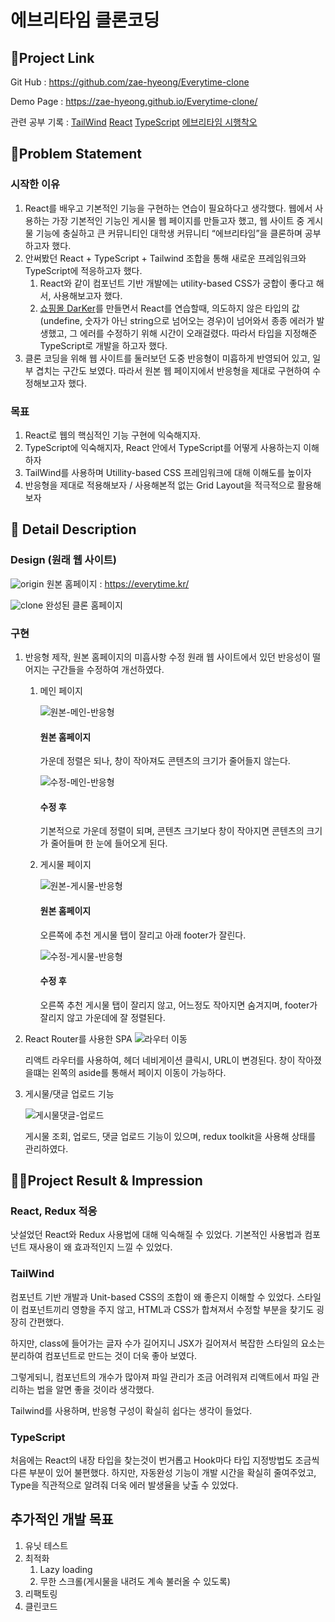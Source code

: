 # 에브리타임 클론코딩

## 🔗Project Link

Git Hub : https://github.com/zae-hyeong/Everytime-clone

Demo Page : https://zae-hyeong.github.io/Everytime-clone/

관련 공부 기록 : [TailWind](https://www.notion.so/TailWind-c017e903c42c47e0b8d93840db279781?pvs=21) [React](https://www.notion.so/React-6c8a13f497ff4fd8a34e79c2fb9e4f00?pvs=21) [TypeScript](https://www.notion.so/TypeScript-8a56a0389e7246fba0606052d2e8e33f?pvs=21) [에브리타임 시행착오](https://www.notion.so/09a432843b64475dacaa745ab6bfe7f8?pvs=21) 

## 🤔Problem Statement

### 시작한 이유

1. React를 배우고 기본적인 기능을 구현하는 연습이 필요하다고 생각했다. 웹에서 사용하는 가장 기본적인 기능인 게시물 웹 페이지를 만들고자 했고, 웹 사이트 중 게시물 기능에 충실하고 큰 커뮤니티인 대학생 커뮤니티 “에브리타임”을 클론하며 공부하고자 했다.
2. 안써봤던 React + TypeScript + Tailwind 조합을 통해 새로운 프레임워크와 TypeScript에 적응하고자 했다.
    1. React와 같이 컴포넌트 기반 개발에는 utility-based CSS가 궁합이 좋다고 해서, 사용해보고자 했다.
    2. [쇼핑몰 DarKer](https://www.notion.so/DarKer-5116c652381e4a2aac8ce4eb25667587?pvs=21)를 만들면서 React를 연습할때, 의도하지 않은 타입의 값(undefine, 숫자가 아닌 string으로 넘어오는 경우)이 넘어와서 종종 에러가 발생했고, 그 에러를 수정하기 위해 시간이 오래걸렸다. 따라서 타입을 지정해준 TypeScript로 개발을 하고자 했다.
3. 클론 코딩을 위해 웹 사이트를 둘러보던 도중 반응형이 미흡하게 반영되어 있고, 일부 겹치는 구간도 보였다. 따라서 원본 웹 페이지에서 반응형을 제대로 구현하여 수정해보고자 했다.

### 목표

1. React로 웹의 핵심적인 기능 구현에 익숙해지자.
2. TypeScript에 익숙해지자, React 안에서 TypeScript를 어떻게 사용하는지 이해하자
3. TailWind를 사용하며 Utillity-based CSS 프레임워크에 대해 이해도를 높이자
4. 반응형을 제대로 적용해보자 / 사용해본적 없는 Grid Layout을 적극적으로 활용해보자

## 📖 Detail Description

### Design (원래 웹 사이트)
![origin](https://github.com/zae-hyeong/Everytime-clone/assets/58213558/8b5aa3f5-6f50-474d-8166-49c2577485c5)
원본 홈페이지 : https://everytime.kr/

![clone](https://github.com/zae-hyeong/Everytime-clone/assets/58213558/0990d68c-7626-4226-aa1f-6b2cba22366c)
완성된 클론 홈페이지

### 구현

1. 반응형 제작, 원본 홈페이지의 미흡사항 수정
    원래 웹 사이트에서 있던 반응성이 떨어지는 구간들을 수정하여 개선하였다.
    1. 메인 페이지

        ![원본-메인-반응형](https://github.com/zae-hyeong/Everytime-clone/assets/58213558/2c9042f7-430c-49ce-bd0f-022bdec7658f)
        
        #### 원본 홈페이지
        가운데 정렬은 되나, 창이 작아져도 콘텐츠의 크기가 줄어들지 않는다.

        ![수정-메인-반응형](https://github.com/zae-hyeong/Everytime-clone/assets/58213558/dbd9996f-eb98-4c8b-a273-8bbd52bcccbd)

        #### 수정 후<br/>
        기본적으로 가운데 정렬이 되며, 콘텐츠 크기보다 창이 작아지면 콘텐츠의 크기가 줄어들며 한 눈에 들어오게 된다.
        
    2. 게시물 페이지

        ![원본-게시물-반응형](https://github.com/zae-hyeong/Everytime-clone/assets/58213558/00b413c1-0d43-4223-b4a1-37ec7eb035bd)

        #### 원본 홈페이지<br/>
        오른쪽에 추천 게시물 탭이 잘리고 아래 footer가 잘린다.
        
        ![수정-게시물-반응형](https://github.com/zae-hyeong/Everytime-clone/assets/58213558/76d73f07-f827-4510-aa70-a7383185a44d)

        #### 수정 후<br/>
        오른쪽 추천 게시물 탭이 잘리지 않고, 어느정도 작아지면 숨겨지며, footer가 잘리지 않고 가운데에 잘 정렬된다.
        
2. React Router를 사용한 SPA
    ![라우터 이동](https://github.com/zae-hyeong/Everytime-clone/assets/58213558/01f3a2e7-0ca8-4bf4-b85a-d4e739f4198c)

    리액트 라우터를 사용하여, 헤더 네비게이션 클릭시, URL이 변경된다.
    창이 작아졌을떄는 왼쪽의 aside를 통해서 페이지 이동이 가능하다.
    
3. 게시물/댓글 업로드 기능

    ![게시물댓글-업로드](https://github.com/zae-hyeong/Everytime-clone/assets/58213558/d83a7ea9-f157-4f9f-b706-3e3d353236e7)

    게시물 조회, 업로드, 댓글 업로드 기능이 있으며, redux toolkit을 사용해 상태를 관리하였다.
    

## 🤷‍♂️Project Result & Impression

### React, Redux 적응

낫설었던 React와 Redux 사용법에 대해 익숙해질 수 있었다. 기본적인 사용법과 컴포넌트 재사용이 왜 효과적인지 느낄 수 있었다.

### TailWind

컴포넌트 기반 개발과 Unit-based CSS의 조합이 왜 좋은지 이해할 수 있었다. 스타일이 컴포넌트끼리 영향을 주지 않고, HTML과 CSS가 합쳐져서 수정할 부분을 찾기도 굉장히 간편했다.

하지만, class에 들어가는 글자 수가 길어지니 JSX가 길어져서 복잡한 스타일의 요소는 분리하여 컴포넌트로 만드는 것이 더욱 좋아 보였다. 

그렇게되니, 컴포넌트의 개수가 많아져 파일 관리가 조금 어려워져 리액트에서 파일 관리하는 법을 알면 좋을 것이라 생각했다.

Tailwind를 사용하며, 반응형 구성이 확실히 쉽다는 생각이 들었다.

### TypeScript

처음에는 React의 내장 타입을 찾는것이 번거롭고 Hook마다 타입 지정방법도 조금씩 다른 부분이 있어 불편했다. 하지만, 자동완성 기능이 개발 시간을 확실히 줄여주었고, Type을 직관적으로 알려줘 더욱 에러 발생율을 낮출 수 있었다.

## 추가적인 개발 목표

1. 유닛 테스트
2. 최적화
    1. Lazy loading
    2. 무한 스크롤(게시물을 내려도 계속 불러올 수 있도록)
3. 리팩토링
4. 클린코드
